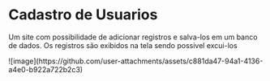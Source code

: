 # Cadastro de Usuarios
<p>Um site com possibilidade de adicionar registros e salva-los em um banco de dados. Os registros são exibidos na tela sendo possivel excui-los</p>
![image](https://github.com/user-attachments/assets/c881da47-94a1-4136-a4e0-b922a722b2c3)


